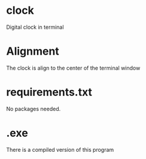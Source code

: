 # clock
Digital clock in terminal
# Alignment
The clock is align to the center of the terminal window
# requirements.txt
No packages needed.
# .exe
There is a compiled version of this program
